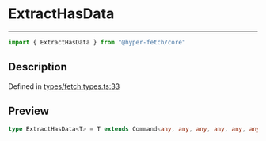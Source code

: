

# ExtractHasData

<div class="api-docs__separator" data-reactroot="">

---

</div><div class="api-docs__import" data-reactroot="">

```ts
import { ExtractHasData } from "@hyper-fetch/core"
```

</div><div class="api-docs__section">

## Description

</div><div class="api-docs__description"><span class="api-docs__do-not-parse">



</span></div><p class="api-docs__definition">

Defined in [types/fetch.types.ts:33](https://github.com/BetterTyped/hyper-fetch/blob/a5ae46b5/packages/core/src/types/fetch.types.ts#L33)

</p><div class="api-docs__section">

## Preview

</div><div class="api-docs__preview type single">

```ts
type ExtractHasData<T> = T extends Command<any, any, any, any, any, any, any, infer  D, any, any> ? D : never;
```

</div>